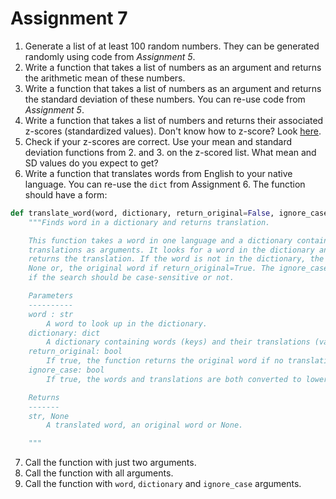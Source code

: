 # Assignment 7

1. Generate a list of at least 100 random numbers. They can be generated randomly using code from _Assignment 5_.
2. Write a function that takes a list of numbers as an argument and returns the arithmetic mean of these numbers.
3. Write a function that takes a list of numbers as an argument and returns the standard deviation of these numbers. You can re-use code from _Assignment 5_.
4. Write a function that takes a list of numbers and returns their associated z-scores (standardized values). Don't know how to z-score? Look [here](https://www.statisticshowto.com/standardized-values-examples/).
5. Check if your z-scores are correct. Use your mean and standard deviation functions from 2. and 3. on the z-scored list. What mean and SD values do you expect to get?
6.  Write a function that translates words from English to your native language. You can re-use the `dict` from Assignment 6. The function should have a form:

```python
def translate_word(word, dictionary, return_original=False, ignore_case=True):
    """Finds word in a dictionary and returns translation.

    This function takes a word in one language and a dictionary containing 
    translations as arguments. It looks for a word in the dictionary and, if found
    returns the translation. If the word is not in the dictionary, the function returns
    None or, the original word if return_original=True. The ignore_case argument specifies
    if the search should be case-sensitive or not.

    Parameters
    ----------
    word : str
        A word to look up in the dictionary.
    dictionary: dict
        A dictionary containing words (keys) and their translations (values).
    return_original: bool
        If true, the function returns the original word if no translation is found.
    ignore_case: bool
        If true, the words and translations are both converted to lowercase and than compared.

    Returns
    -------
    str, None
        A translated word, an original word or None.

    """

```

7. Call the function with just two arguments.
8. Call the function with all arguments.
9. Call the function with `word`, `dictionary` and `ignore_case` arguments.